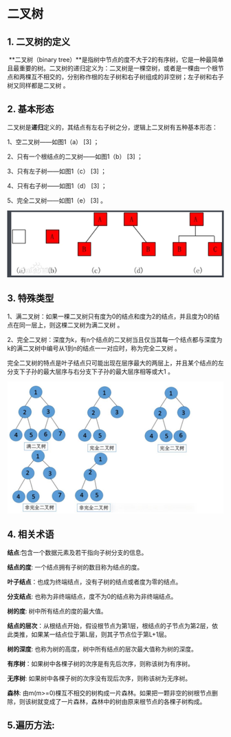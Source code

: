 # 二叉树

## 1. 二叉树的定义

​		**二叉树（binary tree）**是指树中节点的度不大于2的有序树，它是一种最简单且最重要的树。二叉树的递归定义为：二叉树是一棵空树，或者是一棵由一个根节点和两棵互不相交的，分别称作根的左子树和右子树组成的非空树；左子树和右子树又同样都是二叉树  。

## 2. 基本形态

二叉树是**递归**定义的，其结点有左右子树之分，逻辑上二叉树有五种基本形态：

1、空二叉树——如图1（a） [3] ；

2、只有一个根结点的二叉树——如图1（b） [3] ；

3、只有左子树——如图1（c） [3] ；

4、只有右子树——如图1（d） [3] ；

5、完全二叉树——如图1（e） [3] 。

![](.\二叉树的形态.png)

## 3. 特殊类型

1、满二叉树：如果一棵二叉树只有度为0的结点和度为2的结点，并且度为0的结点在同一层上，则这棵二叉树为满二叉树 。

2、完全二叉树：深度为k，有n个结点的二叉树当且仅当其每一个结点都与深度为k的满二叉树中编号从1到n的结点一一对应时，称为完全二叉树 。

完全二叉树的特点是叶子结点只可能出现在层序最大的两层上，并且某个结点的左分支下子孙的最大层序与右分支下子孙的最大层序相等或大1 。

![](.\几种二叉树.png)

## 4. 相关术语

**结点**:包含一个数据元素及若干指向子树分支的信息。

**结点的度**: 一个结点拥有子树的数目称为结点的度。

**叶子结点**：也成为终端结点，没有子树的结点或者度为零的结点。

**分支结点**: 也称为非终端结点，度不为0的结点称为非终端结点。

**树的度**: 树中所有结点的度的最大值。

**结点的层次**：从根结点开始，假设根节点为第1层，根结点的子节点为第2层，依此类推，如果某一结点位于第L层，则其子节点位于第L+1层。

**树的深度**: 也称为树的高度，树中所有结点的层次最大值称为树的深度。

**有序树**：如果树中各棵子树的次序是有先后次序，则称该树为有序树。

**无序树**: 如果树中各棵子树的次序没有现后次序，则称该树为无序树。

**森林**: 由m(m>=0)棵互不相交的树构成一片森林。如果把一颗非空的树根节点删除，则该树就变成了一片森林，森林中的树由原来根节点的各棵子树构成。

## 5.遍历方法:

